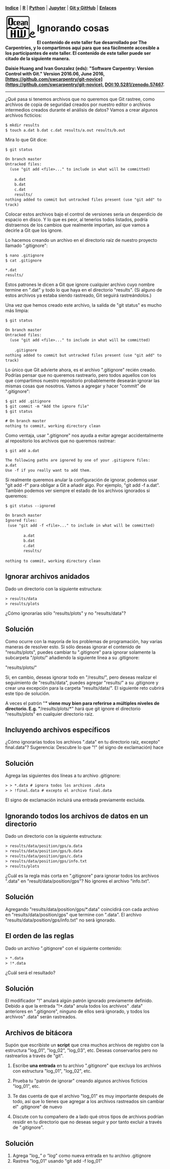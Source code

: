 <p align="left">
<strong><a href="../Indice.md">Indice</a></strong>
|
<strong><a href="../Intro-a-R/R.md">R</a></strong>
|
<strong><a href="../Intro-a-Python/Python.md">Python</a></strong>
|
<strong><a href="../Intro-a-Jupyter/Jupyter.md">Jupyter</a></strong>
|
<strong><a href="../Intro-a-github/Github.md">Git y GitHub</a></strong>
|
<strong><a href="../enlaces.md">Enlaces</a></strong>
</p>

<img     style="float: left;" src="OHWe.png" width="100"> 

# Ignorando cosas

**El contenido de este taller fue desarrollado por The Carpentries, y lo compartimos aquí
para que sea fácilmente accesible a los participantes de este taller. El contenido de 
este taller puede ser citado de la siguiente manera.**

**Daisie Huang and Ivan Gonzalez (eds): "Software Carpentry: Version
Control with Git."  Version 2016.06, June 2016,
[https://github.com/swcarpentry/git-novice](https://github.com/swcarpentry/git-novice), 
[DOI:10.5281/zenodo.57467](https://zenodo.org/record/57467).**

---

¿Qué pasa si tenemos archivos que no queremos que Git rastree, como archivos de copia de seguridad creados por nuestro editor o archivos intermedios creados durante el análisis de datos? Vamos a crear algunos archivos ficticios:

~~~
$ mkdir results
$ touch a.dat b.dat c.dat results/a.out results/b.out
~~~


Mira lo que Git dice:

~~~
$ git status
~~~


~~~
On branch master
Untracked files:
  (use "git add <file>..." to include in what will be committed)

	a.dat
	b.dat
	c.dat
	results/
nothing added to commit but untracked files present (use "git add" to track)
~~~


Colocar estos archivos bajo el control de versiones sería un desperdicio de espacio en disco. Y lo que es peor, al tenerlos todos listados, podría distraernos de los cambios que realmente importan, así que vamos a decirle a Git que los ignore.

Lo hacemos creando un archivo en el directorio raíz de nuestro proyecto llamado ".gitignore":

~~~
$ nano .gitignore
$ cat .gitignore
~~~


~~~
*.dat
results/
~~~


Estos patrones le dicen a Git que ignore cualquier archivo cuyo nombre termine en ".dat" y todo lo que haya en el directorio "results". (Si alguno de estos archivos ya estaba siendo rastreado, Git seguirá rastreándolos.)

Una vez que hemos creado este archivo, la salida de "git status" es mucho más limpia:

~~~
$ git status
~~~


~~~
On branch master
Untracked files:
  (use "git add <file>..." to include in what will be committed)

	.gitignore
nothing added to commit but untracked files present (use "git add" to track)
~~~


Lo único que Git advierte ahora, es el archivo ".gitignore" recién creado. Podrías pensar que no queremos rastrearlo, pero todos aquellos con los que compartimos nuestro repositorio probablemente desearán ignorar las mismas cosas que nosotros.
Vamos a agregar y hacer "commit" de ".gitignore": 

~~~
$ git add .gitignore
$ git commit -m "Add the ignore file"
$ git status
~~~


~~~
# On branch master
nothing to commit, working directory clean
~~~


Como ventaja, usar ".gitignore" nos ayuda a evitar agregar accidentalmente al repositorio los archivos que no queremos rastrear:

~~~
$ git add a.dat
~~~


~~~
The following paths are ignored by one of your .gitignore files:
a.dat
Use -f if you really want to add them.
~~~


Si realmente queremos anular la configuración de ignorar, podemos usar "git add -f" para obligar a Git a añadir algo. Por ejemplo, "git add -f a.dat". También podemos ver siempre el estado de los archivos ignorados si queremos:

~~~
$ git status --ignored
~~~


~~~
On branch master
Ignored files:
 (use "git add -f <file>..." to include in what will be committed)

        a.dat
        b.dat
        c.dat
        results/

nothing to commit, working directory clean
~~~


## Ignorar archivos anidados

Dado un directorio con la siguiente estructura:

~~~
> results/data
> results/plots
~~~
 

¿Cómo ignorarías sólo "results/plots" y no "results/data"?

## Solución

Como ocurre con la mayoría de los problemas de programación, hay  varias maneras de resolver esto. Si sólo deseas ignorar el  contenido de "results/plots", puedes cambiar tu ".gitignore" para  ignorar solamente la subcarpeta "/plots/" añadiendo la siguiente línea a su .gitignore:



"results/plots/"



Si, en cambio, deseas ignorar todo en "/results/", pero deseas realizar el  seguimiento de "results/data", puedes agregar "results/" a su .gitignore y crear una excepción para la carpeta "results/data/". El siguiente reto cubrirá este tipo de solución.

A veces el patrón "**" viene muy bien para referirse a múltiples niveles de directorio. E.g. "**/results/plots/*" hará que git ignore el directorio "results/plots" en cualquier directorio raíz.

 

## Incluyendo archivos específicos

¿Cómo ignorarías todos los archivos ".data" en tu directorio raíz, excepto" final.data"?
Sugerencia: Descubre lo que "!" (el signo de exclamación) hace

## Solución

Agrega las siguientes dos líneas a tu archivo .gitignore:

~~~
> > *.data # ignora todos los archivos .data
> > !final.data # excepto el archivo final.data
~~~


El signo de exclamación incluirá una entrada previamente excluida.

 

## Ignorando todos los archivos de datos en un directorio

Dado un directorio con la siguiente estructura:

~~~
> results/data/position/gps/a.data
> results/data/position/gps/b.data
> results/data/position/gps/c.data
> results/data/position/gps/info.txt
> results/plots
~~~


¿Cuál es la regla más corta en ".gitignore" para ignorar todos los archivos ".data" en "result/data/position/gps"? No ignores el archivo "info.txt".

## Solución

Agregando "results/data/position/gps/*.data" coincidirá con cada archivo en "results/data/position/gps" que termine con ".data". El archivo "results/data/position/gps/info.txt" no será ignorado.

 

## El orden de las reglas

Dado un archivo ".gitignore" con el siguiente contenido:

~~~
> *.data
> !*.data
~~~
 

¿Cuál será el resultado?

## Solución

El modificador "!" anulará algún patrón ignorado previamente definido. Debido a que la entrada "!*.data" anula todos los archivos" .data" anteriores en ".gitignore", ninguno de ellos será ignorado, y todos los archivos" .data" serán rastreados.

 

## Archivos de bitácora
Supón que escribiste un **script** que crea muchos archivos de registro con la estructura "log_01", "log_02", "log_03", etc. Deseas conservarlos pero no rastrearlos a través de "git".

1. Escribe **una entrada** en tu archivo ".gitignore" que excluya los archivos con estructura "log_01", "log_02", etc.

2. Prueba tu "patrón de ignorar" creando algunos archivos ficticios "log_01", etc.

3. Te das cuenta de que el archivo "log_01" es muy importante después de todo, así que lo tienes que agregar a los archivos rastreados sin cambiar el" .gitignore" de nuevo

4. Discute con tu compañero de a lado qué otros tipos de archivos podrían residir en tu directorio que no deseas seguir y por tanto excluir a través de ".gitignore".

## Solución

1. Agrega "log_*" o "log*" como nueva entrada en tu archivo .gitignore
3. Rastrea "log_01" usando "git add -f log_01"
  
 


